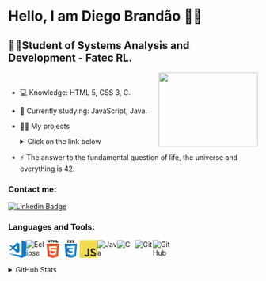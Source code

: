 # Hello, I am Diego Brandão 🐱‍👤



## 👨‍🎓Student of Systems Analysis and Development - Fatec RL.

<img align="right" src="https://media.giphy.com/media/lJNoBCvQYp7nq/giphy.gif" width="200" height="150" />

<br>

- 💻 Knowledge: HTML 5, CSS 3, C.

- 🌱 Currently studying: JavaScript, Java.  

- 👨‍💻 My projects <details> <summary> Click on the link below </summary> 🛠<a href="https://github.com/DSB88?tab=repositories">  <B> Link </B> </a> </details>

- ⚡ The answer to the fundamental question of life, the universe and everything is 42.




### Contact me:

  [![Linkedin Badge](https://img.shields.io/badge/-LinkedIn-blue?style=flat-square&logo=Linkedin&logoColor=white&link=https://www.linkedin.com/in/diego-brandão-7b72b5202/)](https://www.linkedin.com/in/diego-brandão-7b72b5202/)



### Languages and Tools:

<img align="left" alt="Visual Studio Code" width="36px" src="https://raw.githubusercontent.com/github/explore/80688e429a7d4ef2fca1e82350fe8e3517d3494d/topics/visual-studio-code/visual-studio-code.png" />
<img align="left" alt="Eclipse" width="36px" src="https://cdn.icon-icons.com/icons2/1381/PNG/512/eclipse_94656.png" />

<img align="left" alt="HTML5" width="36px" src="https://raw.githubusercontent.com/github/explore/80688e429a7d4ef2fca1e82350fe8e3517d3494d/topics/html/html.png" />
<img align="left" alt="CSS3" width="36px" src="https://raw.githubusercontent.com/github/explore/80688e429a7d4ef2fca1e82350fe8e3517d3494d/topics/css/css.png" />
<img align="left" alt="JavaScript" width="36px" src="https://raw.githubusercontent.com/github/explore/80688e429a7d4ef2fca1e82350fe8e3517d3494d/topics/javascript/javascript.png" />
<img align="left" alt="Java" width="40px" src="https://cdn.icon-icons.com/icons2/2415/PNG/512/java_original_wordmark_logo_icon_146459.png" />
<img align="left" alt="C" width="36px" src="https://cdn.icon-icons.com/icons2/2415/PNG/512/c_original_logo_icon_146611.png" />
<img align="left" alt="Git" width="36px" src="https://cdn.icon-icons.com/icons2/2415/PNG/512/git_plain_wordmark_logo_icon_146508.png" />
<img align="left" alt="GitHub" width="36px" src="https://cdn.icon-icons.com/icons2/1181/PNG/512/1490128251-epic-social-media-online-web-internet-github_82122.png" />


<br />
<br />
<br />



<details>
  <summary>GitHub Stats</summary>

![Diego Brandão github stats](https://github-readme-stats.vercel.app/api?username=dsb88&show_icons=true&theme=midnight-purple)
<br />
<br />
[![Top Langs](https://github-readme-stats.vercel.app/api/top-langs/?username=dsb88)](https://github.com/dsb88/github-readme-stats)

 


</details>





[linkedin]: https://linkedin.com/in/diego-brandão-7b72b5202/
